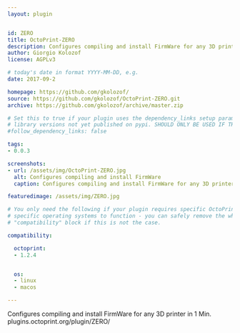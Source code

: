 ```yaml
---
layout: plugin


id: ZERO
title: OctoPrint-ZERO
description: Configures compiling and install FirmWare for any 3D printer in 1 Min.
author: Giorgio Kolozof
license: AGPLv3

# today's date in format YYYY-MM-DD, e.g.
date: 2017-09-2

homepage: https://github.com/gkolozof/
source: https://github.com/gkolozof/OctoPrint-ZERO.git
archive: https://github.com/gkolozof/archive/master.zip

# Set this to true if your plugin uses the dependency_links setup parameter to include
# library versions not yet published on pypi. SHOULD ONLY BE USED IF THERE IS NO OTHER OPTION!
#follow_dependency_links: false

tags:
- 0.0.3 

screenshots:
- url: /assets/img/OctoPrint-ZERO.jpg
  alt: Configures compiling and install FirmWare
  caption: Configures compiling and install FirmWare for any 3D printer in 1 Min.

featuredimage: /assets/img/ZERO.jpg

# You only need the following if your plugin requires specific OctoPrint versions or
# specific operating systems to function - you can safely remove the whole
# "compatibility" block if this is not the case.

compatibility:

  octoprint:
  - 1.2.4


  os:
  - linux
  - macos

---
```


Configures compiling and install FirmWare for any 3D printer in 1 Min.
plugins.octoprint.org/plugin/ZERO/

